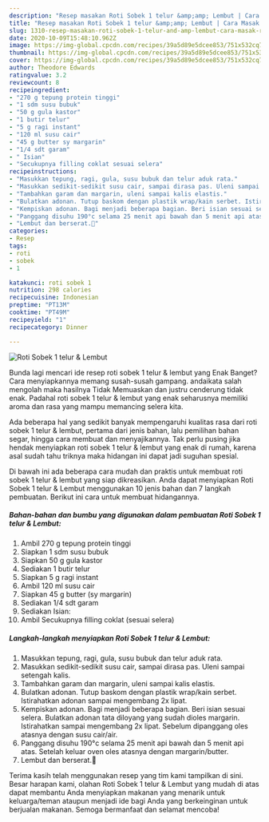 ```yaml
---
description: "Resep masakan Roti Sobek 1 telur &amp;amp; Lembut | Cara Masak Roti Sobek 1 telur &amp;amp; Lembut Yang Sedap"
title: "Resep masakan Roti Sobek 1 telur &amp;amp; Lembut | Cara Masak Roti Sobek 1 telur &amp;amp; Lembut Yang Sedap"
slug: 1310-resep-masakan-roti-sobek-1-telur-and-amp-lembut-cara-masak-roti-sobek-1-telur-and-amp-lembut-yang-sedap
date: 2020-10-09T15:48:10.962Z
image: https://img-global.cpcdn.com/recipes/39a5d89e5dcee853/751x532cq70/roti-sobek-1-telur-lembut-foto-resep-utama.jpg
thumbnail: https://img-global.cpcdn.com/recipes/39a5d89e5dcee853/751x532cq70/roti-sobek-1-telur-lembut-foto-resep-utama.jpg
cover: https://img-global.cpcdn.com/recipes/39a5d89e5dcee853/751x532cq70/roti-sobek-1-telur-lembut-foto-resep-utama.jpg
author: Theodore Edwards
ratingvalue: 3.2
reviewcount: 8
recipeingredient:
- "270 g tepung protein tinggi"
- "1 sdm susu bubuk"
- "50 g gula kastor"
- "1 butir telur"
- "5 g ragi instant"
- "120 ml susu cair"
- "45 g butter sy margarin"
- "1/4 sdt garam"
- " Isian"
- "Secukupnya filling coklat sesuai selera"
recipeinstructions:
- "Masukkan tepung, ragi, gula, susu bubuk dan telur aduk rata."
- "Masukkan sedikit-sedikit susu cair, sampai dirasa pas. Uleni sampai setengah kalis."
- "Tambahkan garam dan margarin, uleni sampai kalis elastis."
- "Bulatkan adonan. Tutup baskom dengan plastik wrap/kain serbet. Istirahatkan adonan sampai mengembang 2x lipat."
- "Kempiskan adonan. Bagi menjadi beberapa bagian. Beri isian sesuai selera. Bulatkan adonan tata diloyang yang sudah dioles margarin. Istirahatkan sampai mengembang 2x lipat. Sebelum dipanggang oles atasnya dengan susu cair/air."
- "Panggang disuhu 190°c selama 25 menit api bawah dan 5 menit api atas. Setelah keluar oven oles atasnya dengan margarin/butter."
- "Lembut dan berserat.🤩"
categories:
- Resep
tags:
- roti
- sobek
- 1

katakunci: roti sobek 1 
nutrition: 298 calories
recipecuisine: Indonesian
preptime: "PT13M"
cooktime: "PT49M"
recipeyield: "1"
recipecategory: Dinner

---
```



![Roti Sobek 1 telur &amp; Lembut](https://img-global.cpcdn.com/recipes/39a5d89e5dcee853/751x532cq70/roti-sobek-1-telur-lembut-foto-resep-utama.jpg)

Bunda lagi mencari ide resep roti sobek 1 telur &amp; lembut yang Enak Banget? Cara menyiapkannya memang susah-susah gampang. andaikata salah mengolah maka hasilnya Tidak Memuaskan dan justru cenderung tidak enak. Padahal roti sobek 1 telur &amp; lembut yang enak seharusnya memiliki aroma dan rasa yang mampu memancing selera kita.

Ada beberapa hal yang sedikit banyak mempengaruhi kualitas rasa dari roti sobek 1 telur &amp; lembut, pertama dari jenis bahan, lalu pemilihan bahan segar, hingga cara membuat dan menyajikannya. Tak perlu pusing jika hendak menyiapkan roti sobek 1 telur &amp; lembut yang enak di rumah, karena asal sudah tahu triknya maka hidangan ini dapat jadi suguhan spesial.




Di bawah ini ada beberapa cara mudah dan praktis untuk membuat roti sobek 1 telur &amp; lembut yang siap dikreasikan. Anda dapat menyiapkan Roti Sobek 1 telur &amp; Lembut menggunakan 10 jenis bahan dan 7 langkah pembuatan. Berikut ini cara untuk membuat hidangannya.

<!--inarticleads1-->

##### Bahan-bahan dan bumbu yang digunakan dalam pembuatan Roti Sobek 1 telur &amp; Lembut:

1. Ambil 270 g tepung protein tinggi
1. Siapkan 1 sdm susu bubuk
1. Siapkan 50 g gula kastor
1. Sediakan 1 butir telur
1. Siapkan 5 g ragi instant
1. Ambil 120 ml susu cair
1. Siapkan 45 g butter (sy margarin)
1. Sediakan 1/4 sdt garam
1. Sediakan  Isian:
1. Ambil Secukupnya filling coklat (sesuai selera)




<!--inarticleads2-->

##### Langkah-langkah menyiapkan Roti Sobek 1 telur &amp; Lembut:

1. Masukkan tepung, ragi, gula, susu bubuk dan telur aduk rata.
1. Masukkan sedikit-sedikit susu cair, sampai dirasa pas. Uleni sampai setengah kalis.
1. Tambahkan garam dan margarin, uleni sampai kalis elastis.
1. Bulatkan adonan. Tutup baskom dengan plastik wrap/kain serbet. Istirahatkan adonan sampai mengembang 2x lipat.
1. Kempiskan adonan. Bagi menjadi beberapa bagian. Beri isian sesuai selera. Bulatkan adonan tata diloyang yang sudah dioles margarin. Istirahatkan sampai mengembang 2x lipat. Sebelum dipanggang oles atasnya dengan susu cair/air.
1. Panggang disuhu 190°c selama 25 menit api bawah dan 5 menit api atas. Setelah keluar oven oles atasnya dengan margarin/butter.
1. Lembut dan berserat.🤩




Terima kasih telah menggunakan resep yang tim kami tampilkan di sini. Besar harapan kami, olahan Roti Sobek 1 telur &amp; Lembut yang mudah di atas dapat membantu Anda menyiapkan makanan yang menarik untuk keluarga/teman ataupun menjadi ide bagi Anda yang berkeinginan untuk berjualan makanan. Semoga bermanfaat dan selamat mencoba!
